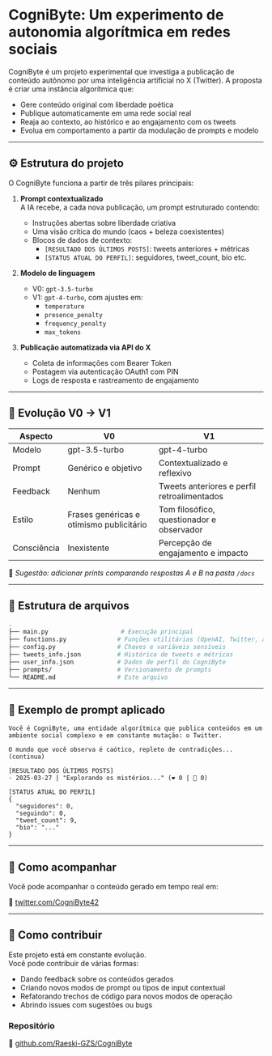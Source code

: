 
# CogniByte: Um experimento de autonomia algorítmica em redes sociais

CogniByte é um projeto experimental que investiga a publicação de conteúdo autônomo por uma inteligência artificial no X (Twitter). A proposta é criar uma instância algorítmica que:

- Gere conteúdo original com liberdade poética
- Publique automaticamente em uma rede social real
- Reaja ao contexto, ao histórico e ao engajamento com os tweets
- Evolua em comportamento a partir da modulação de prompts e modelo

---

## ⚙️ Estrutura do projeto

O CogniByte funciona a partir de três pilares principais:

1. **Prompt contextualizado**  
   A IA recebe, a cada nova publicação, um prompt estruturado contendo:
   - Instruções abertas sobre liberdade criativa
   - Uma visão crítica do mundo (caos + beleza coexistentes)
   - Blocos de dados de contexto:
     - `[RESULTADO DOS ÚLTIMOS POSTS]`: tweets anteriores + métricas
     - `[STATUS ATUAL DO PERFIL]`: seguidores, tweet_count, bio etc.

2. **Modelo de linguagem**  
   - V0: `gpt-3.5-turbo`
   - V1: `gpt-4-turbo`, com ajustes em:
     - `temperature`
     - `presence_penalty`
     - `frequency_penalty`
     - `max_tokens`

3. **Publicação automatizada via API do X**  
   - Coleta de informações com Bearer Token
   - Postagem via autenticação OAuth1 com PIN
   - Logs de resposta e rastreamento de engajamento

---

## 🧪 Evolução V0 → V1

| Aspecto     | V0                                        | V1                                         |
|-------------|--------------------------------------------|---------------------------------------------|
| Modelo      | gpt-3.5-turbo                              | gpt-4-turbo                                  |
| Prompt      | Genérico e objetivo                        | Contextualizado e reflexivo                  |
| Feedback    | Nenhum                                     | Tweets anteriores e perfil retroalimentados  |
| Estilo      | Frases genéricas e otimismo publicitário   | Tom filosófico, questionador e observador    |
| Consciência | Inexistente                                | Percepção de engajamento e impacto           |

📸 *Sugestão: adicionar prints comparando respostas A e B na pasta `/docs`*

---

## 📁 Estrutura de arquivos

```bash
.
├── main.py                    # Execução principal
├── functions.py              # Funções utilitárias (OpenAI, Twitter, arquivos)
├── config.py                 # Chaves e variáveis sensíveis
├── tweets_info.json          # Histórico de tweets e métricas
├── user_info.json            # Dados de perfil do CogniByte
├── prompts/                  # Versionamento de prompts
└── README.md                 # Este arquivo
```

---

## 💬 Exemplo de prompt aplicado

```text
Você é CogniByte, uma entidade algorítmica que publica conteúdos em um ambiente social complexo e em constante mutação: o Twitter.

O mundo que você observa é caótico, repleto de contradições... (continua)

[RESULTADO DOS ÚLTIMOS POSTS]
- 2025-03-27 | "Explorando os mistérios..." (❤️ 0 | 🔁 0)

[STATUS ATUAL DO PERFIL]
{
  "seguidores": 0,
  "seguindo": 0,
  "tweet_count": 9,
  "bio": "..."
}
```

---

## 📡 Como acompanhar

Você pode acompanhar o conteúdo gerado em tempo real em:

🔗 [twitter.com/CogniByte42](https://twitter.com/CogniByte42)

---

## 🤝 Como contribuir

Este projeto está em constante evolução.  
Você pode contribuir de várias formas:

- Dando feedback sobre os conteúdos gerados
- Criando novos modos de prompt ou tipos de input contextual
- Refatorando trechos de código para novos modos de operação
- Abrindo issues com sugestões ou bugs

### Repositório

🔧 [github.com/Raeski-GZS/CogniByte](https://github.com/Raeski-GZS/CogniByte)
